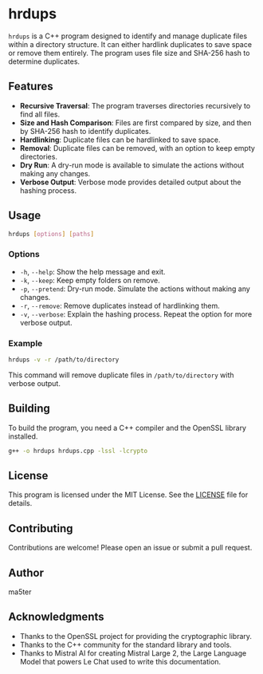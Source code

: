 # hrdups

`hrdups` is a C++ program designed to identify and manage duplicate files within a directory structure. It can either hardlink duplicates to save space or remove them entirely. The program uses file size and SHA-256 hash to determine duplicates.

## Features

- **Recursive Traversal**: The program traverses directories recursively to find all files.
- **Size and Hash Comparison**: Files are first compared by size, and then by SHA-256 hash to identify duplicates.
- **Hardlinking**: Duplicate files can be hardlinked to save space.
- **Removal**: Duplicate files can be removed, with an option to keep empty directories.
- **Dry Run**: A dry-run mode is available to simulate the actions without making any changes.
- **Verbose Output**: Verbose mode provides detailed output about the hashing process.

## Usage

```sh
hrdups [options] [paths]
```

### Options

- `-h`, `--help`: Show the help message and exit.
- `-k`, `--keep`: Keep empty folders on remove.
- `-p`, `--pretend`: Dry-run mode. Simulate the actions without making any changes.
- `-r`, `--remove`: Remove duplicates instead of hardlinking them.
- `-v`, `--verbose`: Explain the hashing process. Repeat the option for more verbose output.

### Example

```sh
hrdups -v -r /path/to/directory
```

This command will remove duplicate files in `/path/to/directory` with verbose output.

## Building

To build the program, you need a C++ compiler and the OpenSSL library installed.

```sh
g++ -o hrdups hrdups.cpp -lssl -lcrypto
```

## License

This program is licensed under the MIT License. See the [LICENSE](LICENSE) file for details.

## Contributing

Contributions are welcome! Please open an issue or submit a pull request.

## Author

ma5ter

## Acknowledgments

- Thanks to the OpenSSL project for providing the cryptographic library.
- Thanks to the C++ community for the standard library and tools.
- Thanks to Mistral AI for creating Mistral Large 2, the Large Language Model that powers Le Chat used to write this documentation.

